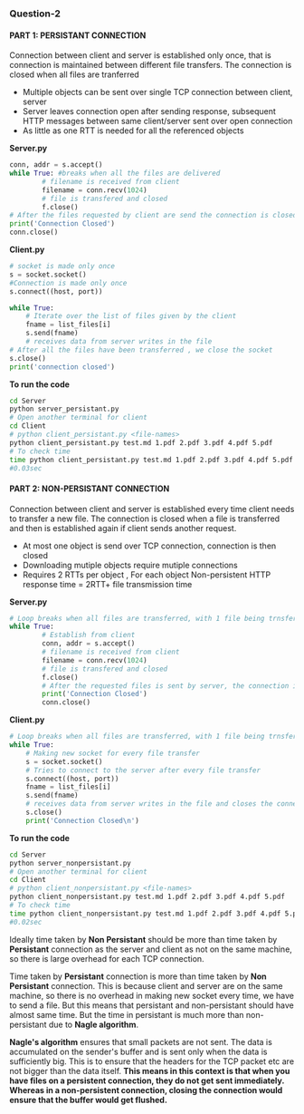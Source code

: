 ### Question-2

#### PART 1: PERSISTANT CONNECTION

Connection between client and server is established only once, that is connection is maintained between different file transfers. The connection is closed when all files are tranferred

- Multiple objects can be sent over single TCP connection between client, server
- Server leaves connection open after sending response, subsequent HTTP messages  between same client/server sent over open connection
- As little as one RTT is needed for all the referenced objects

**Server.py** 

```python
conn, addr = s.accept()
while True:	#breaks when all the files are delivered
    	# filename is received from client
        filename = conn.recv(1024)
        # file is transfered and closed
        f.close()
# After the files requested by client are send the connection is closed.
print('Connection Closed')    
conn.close()
```

**Client.py**

```python
# socket is made only once
s = socket.socket()
#Connection is made only once           
s.connect((host, port))

while True:
    # Iterate over the list of files given by the client
    fname = list_files[i]
    s.send(fname)
    # receives data from server writes in the file
# After all the files have been transferred , we close the socket 
s.close()
print('connection closed')
```

**To run the code**

```bash
cd Server
python server_persistant.py
# Open another terminal for client
cd Client
# python client_persistant.py <file-names>
python client_persistant.py test.md 1.pdf 2.pdf 3.pdf 4.pdf 5.pdf
# To check time
time python client_persistant.py test.md 1.pdf 2.pdf 3.pdf 4.pdf 5.pdf
#0.03sec
```

#### PART 2: NON-PERSISTANT CONNECTION

Connection between client and server is established every time client needs to transfer a new file. The connection is closed when a file is transferred and then is established again if client sends another request.

- At most one object is send over TCP connection, connection is then closed
- Downloading mutiple objects require mutiple connections
- Requires 2 RTTs per object , For each object Non-persistent HTTP response time =  2RTT+ file transmission  time

**Server.py** 

```python
# Loop breaks when all files are transferred, with 1 file being trnsferred in every iteration
while True:
		# Establish from client
        conn, addr = s.accept()
    	# filename is received from client
        filename = conn.recv(1024)
        # file is transfered and closed
        f.close()
  		# After the requested files is sent by server, the connection is closed.      
        print('Connection Closed')
        conn.close()
```

**Client.py**

```python
# Loop breaks when all files are transferred, with 1 file being trnsferred in every iteration
while True:
    # Making new socket for every file transfer
    s = socket.socket()
    # Tries to connect to the server after every file transfer
    s.connect((host, port))
    fname = list_files[i]
    s.send(fname)
    # receives data from server writes in the file and closes the connection
    s.close()
    print('Connection Closed\n')
```

**To run the code**

```bash
cd Server
python server_nonpersistant.py
# Open another terminal for client
cd Client
# python client_nonpersistant.py <file-names>
python client_nonpersistant.py test.md 1.pdf 2.pdf 3.pdf 4.pdf 5.pdf
# To check time
time python client_nonpersistant.py test.md 1.pdf 2.pdf 3.pdf 4.pdf 5.pdf
#0.02sec
```

Ideally time taken by **Non Persistant** should be more than time taken by **Persistant** connection as the server and client as not on the same machine, so there is large overhead for each TCP connection.

Time taken by **Persistant** connection is more than time taken by **Non Persistant** connection. This is because client and server are on the same machine, so there is no overhead in making new socket every time, we have to send a file. But this means that persistant and non-persistant should have almost same time. But the time in persistant is much more than non-persistant due to **Nagle algorithm**.

**Nagle's algorithm** ensures that small packets are not sent. The data is accumulated on the sender's buffer and is sent only when the data is sufficiently big. This is to ensure that the headers for the TCP packet etc are not bigger than the data itself. **This means in this context is that when you have files on a persistent connection, they do not get sent immediately. Whereas in a non-persistent connection, closing the connection would ensure that the buffer would get flushed.**